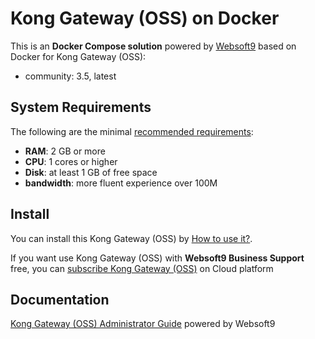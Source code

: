 # Kong Gateway (OSS) on Docker  

This is an **Docker Compose solution** powered by [Websoft9](https://www.websoft9.com) based on Docker for Kong Gateway (OSS):


 - community:  3.5, latest


## System Requirements

The following are the minimal [recommended requirements](https://konghq.com/install/#kong-community):

* **RAM**: 2 GB or more
* **CPU**: 1 cores or higher
* **Disk**: at least 1 GB of free space
* **bandwidth**: more fluent experience over 100M  

## Install

You can install this Kong Gateway (OSS) by [How to use it?](https://github.com/Websoft9/docker-library#how-to-use-it).   

If you want use Kong Gateway (OSS) with **Websoft9 Business Support** free, you can [subscribe Kong Gateway (OSS)](https://www.websoft9.com/apps) on Cloud platform

## Documentation

[Kong Gateway (OSS) Administrator Guide](https://support.websoft9.com/docs/kong) powered by Websoft9